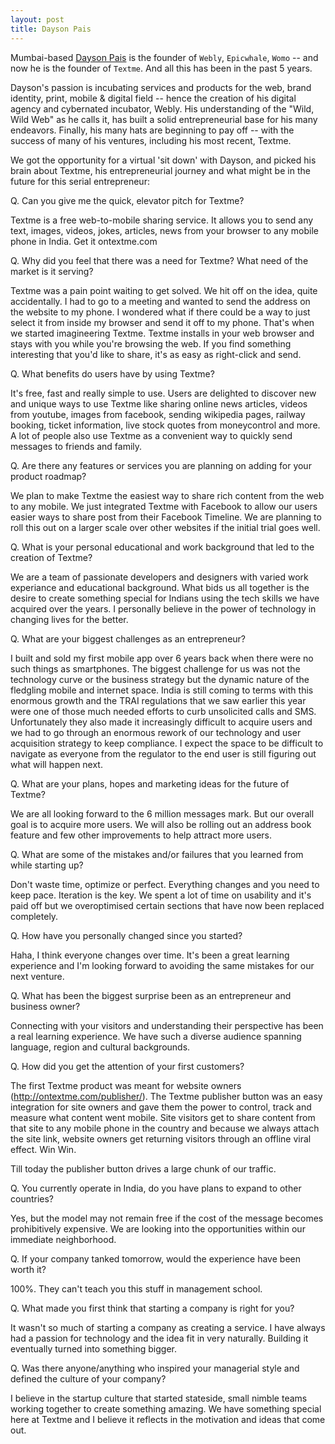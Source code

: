 ```yaml
---
layout: post
title: Dayson Pais
---
```


Mumbai-based [Dayson Pais](http://in.linkedin.com/in/dayson) is the founder of `Webly`, `Epicwhale`, `Womo` -- and now he is the founder of `Textme`. And all this has been in the past 5 years. 

Dayson's passion is incubating services and products for the web, brand identity, print, mobile & digital field -- hence the creation of his digital agency and cybernated incubator, Webly. His understanding of the "Wild, Wild Web" as he calls it, has built a solid entrepreneurial base for his many endeavors. Finally, his many hats are beginning to pay off -- with the success of many of his ventures, including his most recent, Textme.

We got the opportunity for a virtual 'sit down' with Dayson, and picked his brain about Textme, his entrepreneurial journey and what might be in the future for this serial entrepreneur:

Q. Can you give me the quick, elevator pitch for Textme?

Textme is a free web-to-mobile sharing service. It allows you to send any text, images, videos, jokes, articles, news from your browser to any mobile phone in India. Get it ontextme.com

Q. Why did you feel that there was a need for Textme? What need of the market is it serving?

Textme was a pain point waiting to get solved. We hit off on the idea, quite accidentally. I had to go to a meeting and wanted to send the address on the website to my phone. I wondered what if there could be a way to just select it from inside my browser and send it off to my phone. That's when we started imagineering Textme. Textme installs in your web browser and stays with you while you're browsing the web. If you find something interesting that you'd like to share, it's as easy as right-click and send.

Q. What benefits do users have by using Textme?

It's free, fast and really simple to use. Users are delighted to discover new and unique ways to use Textme like sharing online news articles, videos from youtube, images from facebook, sending wikipedia pages, railway booking, ticket information, live stock quotes from moneycontrol and more. A lot of people also use Textme as a convenient way to quickly send messages to friends and family.

Q. Are there any features or services you are planning on adding for your product roadmap?

We plan to make Textme the easiest way to share rich content from the web to any mobile. We just integrated Textme with Facebook to allow our users easier ways to share post from their Facebook Timeline. We are planning to roll this out on a larger scale over other websites if the initial trial goes well. 

Q. What is your personal educational and work background that led to the creation of Textme?

We are a team of passionate developers and designers with varied work experiance and educational background. What bids us all together is the desire to create something special for Indians using the tech skills we have acquired over the years. I personally believe in the power of technology in changing lives for the better. 

Q. What are your biggest challenges as an entrepreneur?

I built and sold my first mobile app over 6 years back when there were no such things as smartphones. The biggest challenge for us was not the technology curve or the business strategy but the dynamic nature of the fledgling mobile and internet space. India is still coming to terms with this enormous growth and the TRAI regulations that we saw earlier this year were one of those much needed efforts to curb unsolicited calls and SMS. Unfortunately they also made it increasingly difficult to acquire users and we had to go through an enormous rework of our technology and user acquisition strategy to keep compliance. I expect the space to be difficult to navigate as everyone from the regulator to the end user is still figuring out what will happen next.

Q. What are your plans, hopes and marketing ideas for the future of Textme?

We are all looking forward to the 6 million messages mark. But our overall goal is to acquire more users. We will also be rolling out an address book feature and few other improvements to help attract more users.

Q. What are some of the mistakes and/or failures that you learned from while starting up?

Don't waste time, optimize or perfect. Everything changes and you need to keep pace. Iteration is the key. We spent a lot of time on usability and it's paid off but we overoptimised certain sections that have now been replaced completely.

Q. How have you personally changed since you started?

Haha, I think everyone changes over time. It's been a great learning experience and I'm looking forward to avoiding the same mistakes for our next venture.

Q. What has been the biggest surprise been as an entrepreneur and business owner?

Connecting with your visitors and understanding their perspective has been a real learning experience. We have such a diverse audience spanning language, region and cultural backgrounds. 

Q. How did you get the attention of your first customers?

The first Textme product was meant for website owners (http://ontextme.com/publisher/). The Textme publisher button was an easy integration for site owners and gave them the power to control, track and measure what content went mobile. Site visitors get to share content from that site to any mobile phone in the country and because we always attach the site link, website owners get returning visitors through an offline viral effect. Win Win. 

Till today the publisher button drives a large chunk of our traffic. 

Q. You currently operate in India, do you have plans to expand to other countries?

Yes, but the model may not remain free if the cost of the message becomes prohibitively expensive. We are looking into the opportunities within our immediate neighborhood.

Q. If your company tanked tomorrow, would the experience have been worth it?

100%. They can't teach you this stuff in management school. 

Q. What made you first think that starting a company is right for you?

It wasn't so much of starting a company as creating a service. I have always had a passion for technology and the idea fit in very naturally. Building it eventually turned into something bigger. 

Q. Was there anyone/anything who inspired your managerial style and defined the culture of your company?

I believe in the startup culture that started stateside, small nimble teams working together to create something amazing. We have something special here at Textme and I believe it reflects in the motivation and ideas that come out. 
